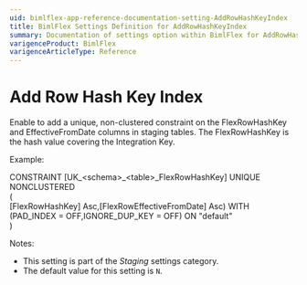 ```yaml
---
uid: bimlflex-app-reference-documentation-setting-AddRowHashKeyIndex
title: BimlFlex Settings Definition for AddRowHashKeyIndex
summary: Documentation of settings option within BimlFlex for AddRowHashKeyIndex
varigenceProduct: BimlFlex
varigenceArticleType: Reference
---
```


# Add Row Hash Key Index

Enable to add a unique, non-clustered constraint on the FlexRowHashKey and EffectiveFromDate columns in staging tables. The FlexRowHashKey is the hash value covering the Integration Key.



Example:



CONSTRAINT [UK_\<schema\>_\<table\>_FlexRowHashKey] UNIQUE NONCLUSTERED<br/>(<br/>  [FlexRowHashKey] Asc,[FlexRowEffectiveFromDate] Asc) WITH (PAD_INDEX = OFF,IGNORE_DUP_KEY = OFF) ON "default"<br/>)

Notes:

* This setting is part of the *Staging* settings category.
* The default value for this setting is `N`.
